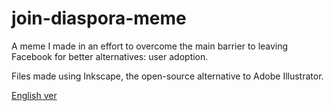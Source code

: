 # join-diaspora-meme

A meme I made in an effort to overcome the main barrier to leaving Facebook for better alternatives: user adoption.

Files made using Inkscape, the open-source alternative to Adobe Illustrator.

[English ver](figure-english.png)
